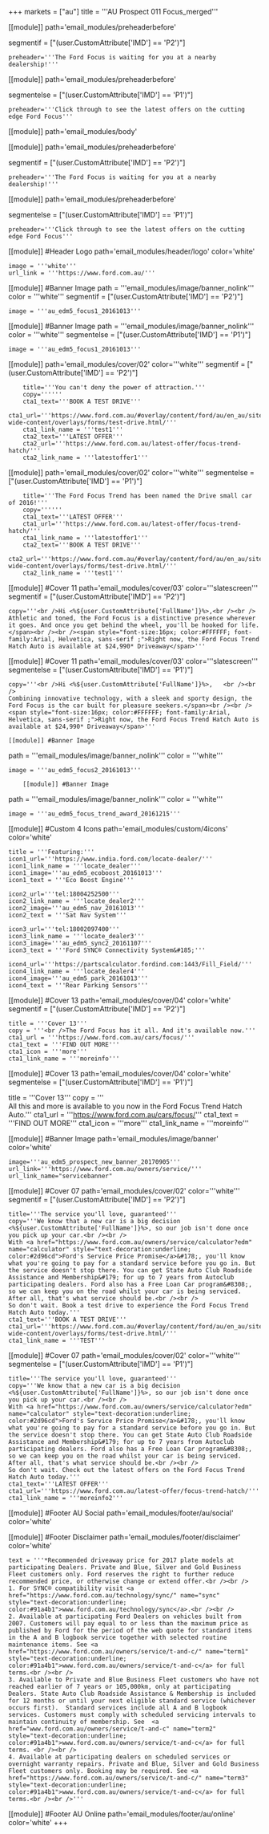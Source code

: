 +++
markets = ["au"]
title = '''AU Prospect 011 Focus_merged'''

[[module]]
path='email_modules/preheaderbefore'

segmentif = ["(user.CustomAttribute['IMD'] == 'P2')"]

	preheader='''The Ford Focus is waiting for you at a nearby dealership!'''

[[module]]
path='email_modules/preheaderbefore'

segmentelse = ["(user.CustomAttribute['IMD'] == 'P1')"]

	preheader='''Click through to see the latest offers on the cutting edge Ford Focus'''

[[module]]
path='email_modules/body'


[[module]]
path='email_modules/preheaderbefore'

segmentif = ["(user.CustomAttribute['IMD'] == 'P2')"]

	preheader='''The Ford Focus is waiting for you at a nearby dealership!'''

[[module]]
path='email_modules/preheaderbefore'

segmentelse = ["(user.CustomAttribute['IMD'] == 'P1')"]

	preheader='''Click through to see the latest offers on the cutting edge Ford Focus'''

[[module]] #Header Logo
path='email_modules/header/logo'
color='white'

	image = '''white'''
	url_link = '''https://www.ford.com.au/'''

[[module]] #Banner Image
path = '''email_modules/image/banner_nolink'''
color = '''white'''
segmentif = ["(user.CustomAttribute['IMD'] == 'P2')"]

	image = '''au_edm5_focus1_20161013'''

[[module]] #Banner Image
path = '''email_modules/image/banner_nolink'''
color = '''white'''
segmentelse = ["(user.CustomAttribute['IMD'] == 'P1')"]

	image = '''au_edm5_focus1_20161013'''

[[module]]
path='email_modules/cover/02'
color='''white'''
segmentif = ["(user.CustomAttribute['IMD'] == 'P2')"]

		title='''You can't deny the power of attraction.'''
		copy=''''''
		cta1_text='''BOOK A TEST DRIVE'''
		cta1_url='''https://www.ford.com.au/#overlay/content/ford/au/en_au/site-wide-content/overlays/forms/test-drive.html/'''
		cta1_link_name = '''test1'''
		cta2_text='''LATEST OFFER'''
		cta2_url='''https://www.ford.com.au/latest-offer/focus-trend-hatch/'''
		cta2_link_name = '''latestoffer1'''

[[module]]
path='email_modules/cover/02'
color='''white'''
segmentelse = ["(user.CustomAttribute['IMD'] == 'P1')"]

		title='''The Ford Focus Trend has been named the Drive small car of 2016!'''
		copy=''''''
		cta1_text='''LATEST OFFER'''
		cta1_url='''https://www.ford.com.au/latest-offer/focus-trend-hatch/'''
		cta1_link_name = '''latestoffer1'''
		cta2_text='''BOOK A TEST DRIVE'''
		cta2_url='''https://www.ford.com.au/#overlay/content/ford/au/en_au/site-wide-content/overlays/forms/test-drive.html/'''
		cta2_link_name = '''test1'''

[[module]] #Cover 11
path='email_modules/cover/03'
color='''slatescreen'''
segmentif = ["(user.CustomAttribute['IMD'] == 'P2')"]

	copy='''<br />Hi <%${user.CustomAttribute['FullName']}%>,<br /><br />
	Athletic and toned, the Ford Focus is a distinctive presence wherever it goes. And once you get behind the wheel, you'll be hooked for life. </span><br /><br /><span style="font-size:16px; color:#FFFFFF; font-family:Arial, Helvetica, sans-serif ;">Right now, the Ford Focus Trend Hatch Auto is available at $24,990* Driveaway</span>'''

[[module]] #Cover 11
path='email_modules/cover/03'
color='''slatescreen'''
segmentelse = ["(user.CustomAttribute['IMD'] == 'P1')"]

	copy='''<br />Hi <%${user.CustomAttribute['FullName']}%>,	<br /><br />
	Combining innovative technology, with a sleek and sporty design, the Ford Focus is the car built for pleasure seekers.</span><br /><br /><span style="font-size:16px; color:#FFFFFF; font-family:Arial, Helvetica, sans-serif ;">Right now, the Ford Focus Trend Hatch Auto is available at $24,990* Driveaway</span>'''

	[[module]] #Banner Image
path = '''email_modules/image/banner_nolink'''
color = '''white'''

	image = '''au_edm5_focus2_20161013'''

		[[module]] #Banner Image
path = '''email_modules/image/banner_nolink'''
color = '''white'''

	image = '''au_edm5_focus_trend_award_20161215'''


[[module]] #Custom 4 Icons
path='email_modules/custom/4icons'
color='white'

	title = '''Featuring:'''
	icon1_url='''https://www.india.ford.com/locate-dealer/'''
	icon1_link_name = '''locate_dealer'''
	icon1_image='''au_edm5_ecoboost_20161013'''
	icon1_text = '''Eco Boost Engine'''

	icon2_url='''tel:18004252500'''
	icon2_link_name = '''locate_dealer2'''
	icon2_image='''au_edm5_nav_20161013'''
	icon2_text = '''Sat Nav System'''

	icon3_url='''tel:18002097400'''
	icon3_link_name = '''locate_dealer3'''
	icon3_image='''au_edm5_sync2_20161107'''
	icon3_text = '''Ford SYNC® Connectivity System&#185;'''

	icon4_url='''https://partscalculator.fordind.com:1443/Fill_Field/'''
	icon4_link_name = '''locate_dealer4'''
	icon4_image='''au_edm5_park_20161013'''
	icon4_text = '''Rear Parking Sensors'''

[[module]] #Cover 13
path='email_modules/cover/04'
color='white'
segmentif = ["(user.CustomAttribute['IMD'] == 'P2')"]

	title = '''Cover 13'''
	copy = '''<br />The Ford Focus has it all. And it's available now.'''
	cta1_url = '''https://www.ford.com.au/cars/focus/'''
	cta1_text = '''FIND OUT MORE'''
	cta1_icon = '''more'''
	cta1_link_name = '''moreinfo'''

[[module]] #Cover 13
path='email_modules/cover/04'
color='white'
segmentelse = ["(user.CustomAttribute['IMD'] == 'P1')"]

title = '''Cover 13'''
	copy = '''<br />All this and more is available to you now in the Ford Focus Trend Hatch Auto.'''
	cta1_url = '''https://www.ford.com.au/cars/focus/'''
	cta1_text = '''FIND OUT MORE'''
	cta1_icon = '''more'''
	cta1_link_name = '''moreinfo'''

[[module]] #Banner Image
path='email_modules/image/banner'
color='white'

	image='''au_edm5_prospect_new_banner_20170905'''
	url_link='''https://www.ford.com.au/owners/service/'''
	url_link_name="servicebanner"

[[module]] #Cover 07
path='email_modules/cover/02'
color='''white'''
segmentif = ["(user.CustomAttribute['IMD'] == 'P2')"]

	title='''The service you'll love, guaranteed'''
	copy='''We know that a new car is a big decision <%${user.CustomAttribute['FullName']}%>, so our job isn't done once you pick up your car.<br /><br />
	With <a href="https://www.ford.com.au/owners/service/calculator?edm" name="calculator" style="text-decoration:underline; color:#2d96cd">Ford's Service Price Promise</a>&#178;, you'll know what you're going to pay for a standard service before you go in. But the service doesn't stop there. You can get State Auto Club Roadside Assistance and Membership&#179; for up to 7 years from Autoclub participating dealers. Ford also has a Free Loan Car program&#8308;, so we can keep you on the road whilst your car is being serviced. After all, that's what service should be.<br /><br />
	So don't wait. Book a test drive to experience the Ford Focus Trend Hatch Auto today.'''
	cta1_text='''BOOK A TEST DRIVE'''
	cta1_url='''https://www.ford.com.au/#overlay/content/ford/au/en_au/site-wide-content/overlays/forms/test-drive.html/'''
	cta1_link_name = '''TEST'''

[[module]] #Cover 07
path='email_modules/cover/02'
color='''white'''
segmentelse = ["(user.CustomAttribute['IMD'] == 'P1')"]

	title='''The service you'll love, guaranteed'''
	copy='''We know that a new car is a big decision <%${user.CustomAttribute['FullName']}%>, so our job isn't done once you pick up your car.<br /><br />
	With <a href="https://www.ford.com.au/owners/service/calculator?edm" name="calculator" style="text-decoration:underline; color:#2d96cd">Ford's Service Price Promise</a>&#178;, you'll know what you're going to pay for a standard service before you go in. But the service doesn't stop there. You can get State Auto Club Roadside Assistance and Membership&#179; for up to 7 years from Autoclub participating dealers. Ford also has a Free Loan Car program&#8308;, so we can keep you on the road whilst your car is being serviced. After all, that's what service should be.<br /><br />
	So don't wait. Check out the latest offers on the Ford Focus Trend Hatch Auto today.'''
	cta1_text='''LATEST OFFER'''
	cta1_url='''https://www.ford.com.au/latest-offer/focus-trend-hatch/'''
	cta1_link_name = '''moreinfo2'''


[[module]] #Footer AU Social
path='email_modules/footer/au/social'
color='white'

[[module]] #Footer Disclaimer
path='email_modules/footer/disclaimer'
color='white'

    text = '''*Recommended driveaway price for 2017 plate models at participating Dealers. Private and Blue, Silver and Gold Business Fleet customers only. Ford reserves the right to further reduce recommended price, or otherwise change or extend offer.<br /><br />
	1. For SYNC® compatibility visit <a href="https://www.ford.com.au/technology/sync/" name="sync" style="text-decoration:underline; color:#91a4b1">www.ford.com.au/technology/sync</a>.<br /><br />
	2. Available at participating Ford Dealers on vehicles built from 2007. Customers will pay equal to or less than the maximum price as published by Ford for the period of the web quote for standard items in the A and B logbook service together with selected routine maintenance items. See <a href="https://www.ford.com.au/owners/service/t-and-c/" name="term1" style="text-decoration:underline; color:#91a4b1">www.ford.com.au/owners/service/t-and-c</a> for full terms.<br /><br />
	3. Available to Private and Blue Business Fleet customers who have not reached earlier of 7 years or 105,000km, only at participating Dealers. State Auto Club Roadside Assistance & Membership is included for 12 months or until your next eligible standard service (whichever occurs first).  Standard services include all A and B logbook services. Customers must comply with scheduled servicing intervals to maintain continuity of membership. See  <a href="www.ford.com.au/owners/service/t-and-c" name="term2" style="text-decoration:underline; color:#91a4b1">www.ford.com.au/owners/service/t-and-c</a> for full terms. <br /><br />
	4. Available at participating dealers on scheduled services or overnight warranty repairs. Private and Blue, Silver and Gold Business Fleet customers only. Booking may be required. See <a href="https://www.ford.com.au/owners/service/t-and-c/" name="term3" style="text-decoration:underline; color:#91a4b1">www.ford.com.au/owners/service/t-and-c</a> for full terms.<br /><br />'''

[[module]] #Footer AU Online
path='email_modules/footer/au/online'
color='white'
+++
